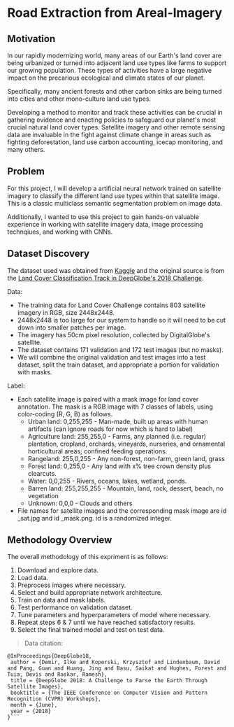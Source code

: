 # Road Extraction from Areal-Imagery
## Motivation
In our rapidly modernizing world, many areas of our Earth's land cover are being urbanized or turned into adjacent land use types like farms to support our growing population. These types of activities have a large negative impact on the precarious ecological and climate states of our planet.

Specifically, many ancient forests and other carbon sinks are being turned into cities and other mono-culture land use types.

Developing a method to monitor and track these activities can be crucial in gathering evidence and enacting policies to safeguard our planet's most crucial natural land cover types. Satellite imagery and other remote sensing data are invaluable in the fight against climate change in areas such as fighting deforestation, land use carbon accounting, icecap monitoring, and many others.
## Problem
For this project, I will develop a artificial neural network trained on satellite imagery to classify the different land use types within that satellite image. This is a classic multiclass semantic segmentation problem on image data. 

Additionally, I wanted to use this project to gain hands-on valuable experience in working with satellite imagery data, image processing technqiues, and working with CNNs.
## Dataset Discovery
The dataset used was obtained from [Kaggle](https://www.kaggle.com/balraj98/deepglobe-land-cover-classification-dataset) and the original source is from the [Land Cover Classification Track in DeepGlobe's 2018 Challenge](https://competitions.codalab.org/competitions/18468).

Data:
*   The training data for Land Cover Challenge contains 803 satellite imagery in RGB, size 2448x2448. 
  * 2448x2448 is too large for our system to handle so it will need to be cut down into smaller patches per image.
*   The imagery has 50cm pixel resolution, collected by DigitalGlobe's satellite.
*   The dataset contains 171 validation and 172 test images (but no masks). 
  * We will combine the original validation and test images into a test dataset, split the train dataset, and appropriate a portion for validation with masks.

Label:
*   Each satellite image is paired with a mask image for land cover annotation. The mask is a RGB image with 7 classes of labels, using color-coding (R, G, B) as follows.
    * Urban land: 0,255,255 - Man-made, built up areas with human artifacts (can ignore roads for now which is hard to label)
    * Agriculture land: 255,255,0 - Farms, any planned (i.e. regular) plantation, cropland, orchards, vineyards, nurseries, and ornamental horticultural areas; confined feeding operations.
    * Rangeland: 255,0,255 - Any non-forest, non-farm, green land, grass
    * Forest land: 0,255,0 - Any land with x% tree crown density plus clearcuts.
    * Water: 0,0,255 - Rivers, oceans, lakes, wetland, ponds.
    * Barren land: 255,255,255 - Mountain, land, rock, dessert, beach, no vegetation
    * Unknown: 0,0,0 - Clouds and others
* File names for satellite images and the corresponding mask image are id _sat.jpg and id _mask.png. id is a randomized integer.
## Methodology Overview
The overall methodology of this expriment is as follows:

1.   Download and explore data.
2.   Load data.
3.   Preprocess images where necessary.
4.   Select and build appropriate network architecture.
5.   Train on data and mask labels.
6.   Test performance on validation dataset.
7.   Tune parameters and hyperparameters of model where necessary.
8.   Repeat steps 6 & 7 until we have reached satisfactory results.
9.   Select the final trained model and test on test data.

> Data citation:
```
@InProceedings{DeepGlobe18,
 author = {Demir, Ilke and Koperski, Krzysztof and Lindenbaum, David and Pang, Guan and Huang, Jing and Basu, Saikat and Hughes, Forest and Tuia, Devis and Raskar, Ramesh},
 title = {DeepGlobe 2018: A Challenge to Parse the Earth Through Satellite Images},
 booktitle = {The IEEE Conference on Computer Vision and Pattern Recognition (CVPR) Workshops},
 month = {June},
 year = {2018}
}```
